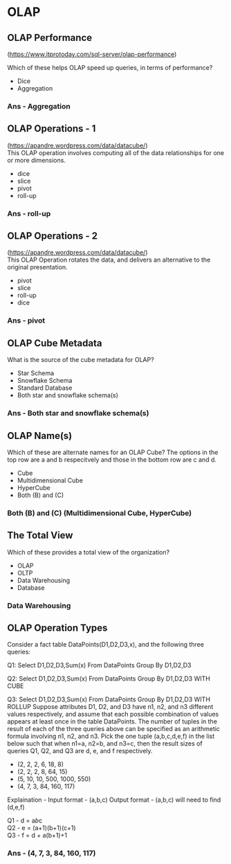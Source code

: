 # OLAP

## OLAP Performance
(https://www.itprotoday.com/sql-server/olap-performance)<br>

Which of these helps OLAP speed up queries, in terms of performance?

- Dice
- Aggregation

### Ans - Aggregation

## OLAP Operations - 1
(https://apandre.wordpress.com/data/datacube/)<br>
This OLAP operation involves computing all of the data relationships for one or more dimensions.

- dice
- slice
- pivot
- roll-up

### Ans - roll-up

## OLAP Operations - 2
(https://apandre.wordpress.com/data/datacube/)<br>
This OLAP Operation rotates the data, and delivers an alternative to the original presentation. 

- pivot
- slice
- roll-up
- dice

### Ans - pivot

## OLAP Cube Metadata

What is the source of the cube metadata for OLAP?

- Star Schema
- Snowflake Schema
- Standard Database
- Both star and snowflake schema(s)

### Ans - Both star and snowflake schema(s)

## OLAP Name(s)

Which of these are alternate names for an OLAP Cube? The options in the top row are a and b respecitvely and those in the bottom row are c and d.

- Cube
- Multidimensional Cube
- HyperCube
- Both (B) and (C)

### Both (B) and (C) (Multidimensional Cube, HyperCube)

## The Total View

Which of these provides a total view of the organization?

- OLAP
- OLTP
- Data Warehousing
- Database

### Data Warehousing

## OLAP Operation Types

Consider a fact table DataPoints(D1,D2,D3,x), and the following three queries:

Q1: Select D1,D2,D3,Sum(x) From DataPoints Group By D1,D2,D3

Q2: Select D1,D2,D3,Sum(x) From DataPoints Group By D1,D2,D3 WITH CUBE

Q3: Select D1,D2,D3,Sum(x) From DataPoints Group By D1,D2,D3 WITH ROLLUP
Suppose attributes D1, D2, and D3 have n1, n2, and n3 different values respectively, and assume that each possible combination of values appears at least once in the table DataPoints. The number of tuples in the result of each of the three queries above can be specified as an arithmetic formula involving n1, n2, and n3. Pick the one tuple (a,b,c,d,e,f) in the list below such that when n1=a, n2=b, and n3=c, then the result sizes of queries Q1, Q2, and Q3 are d, e, and f respectively.

- (2, 2, 2, 6, 18, 8)
- (2, 2, 2, 8, 64, 15)
- (5, 10, 10, 500, 1000, 550)
- (4, 7, 3, 84, 160, 117)

Explaination - 
Input format - (a,b,c)
Output format - (a,b,c) will need to find (d,e,f)

Q1 - d = a*b*c <br>
Q2 - e = (a+1)(b+1)(c+1) <br>
Q3 - f = d + a(b+1)+1

### Ans - (4, 7, 3, 84, 160, 117)





